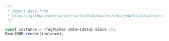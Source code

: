 <!--start-code-->

```js
/**
 * import data from
 * https://github.com/rsuite/rsuite/blob/master/docs/public/data/users-role.json
 */

const instance = <TagPicker data={data} block />;
ReactDOM.render(instance);
```

<!--end-code-->
